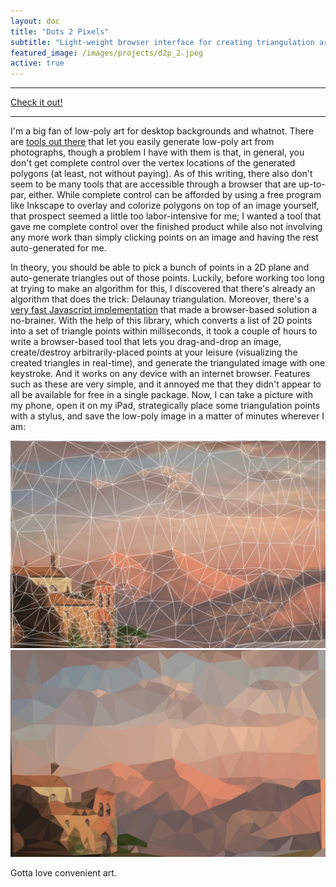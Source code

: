 ```yaml
---
layout: doc
title: "Dots 2 Pixels"
subtitle: "Light-weight browser interface for creating triangulation art."
featured_image: /images/projects/d2p_2.jpeg
active: true
---
```


* * *
[Check it out!](https://andrewtorgesen.github.io/apps/d2p/dots2pixels.html)
* * *

I'm a big fan of low-poly art for desktop backgrounds and whatnot. There are [tools out there](https://blogging.com/low-poly-generators/) that let you easily generate low-poly art from photographs, though a problem I have with them is that, in general, you don't get complete control over the vertex locations of the generated polygons (at least, not without paying). As of this writing, there also don't seem to be many tools that are accessible through a browser that are up-to-par, either. While complete control can be afforded by using a free program like Inkscape to overlay and colorize polygons on top of an image yourself, that prospect seemed a little too labor-intensive for me; I wanted a tool that gave me complete control over the finished product while also not involving any more work than simply clicking points on an image and having the rest auto-generated for me. 

In theory, you should be able to pick a bunch of points in a 2D plane and auto-generate triangles out of those points. Luckily, before working too long at trying to make an algorithm for this, I discovered  that there's already an algorithm that does the trick: Delaunay triangulation. Moreover, there's a [very fast Javascript implementation](https://github.com/mapbox/delaunator) that made a browser-based solution a no-brainer. With the help of this library, which converts a list of 2D points into a set of triangle points within milliseconds, it took a couple of hours to write a browser-based tool that lets you drag-and-drop an image, create/destroy arbitrarily-placed points at your leisure (visualizing the created triangles in real-time), and generate the triangulated image with one keystroke. And it works on any device with an internet browser. Features such as these are very simple, and it annoyed me that they didn't appear to all be available for free in a single package. Now, I can take a picture with my phone, open it on my iPad, strategically place some triangulation points with a stylus, and save the low-poly image in a matter of minutes wherever I am:

![](/images/projects/d2p_1.jpeg "Delaunay triangle creation") ![](/images/projects/d2p_2.jpeg "Image pixelation")

Gotta love convenient art.
